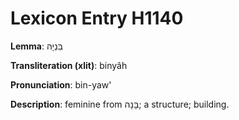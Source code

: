 # Lexicon Entry H1140

**Lemma**: בִּנְיָה

**Transliteration (xlit)**: binyâh

**Pronunciation**: bin-yaw'

**Description**:
feminine from בָּנָה; a structure; building.
